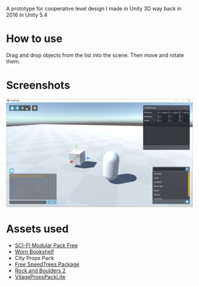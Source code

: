 A prototype for cooperative level design I made in Unity 3D way back in 2016 in Unity 5.4

# How to use
Drag and drop objects from the list into the scene. Then move and rotate them.

# Screenshots

![Screenshot](https://github.com/simeonradivoev/Coop-Design/raw/master/Screenshots/Screenshot.png)

# Assets used
* [SCI-FI Modular Pack Free](https://assetstore.unity.com/packages/3d/environments/sci-fi/sci-fi-modular-pack-free-39538)
* [Worn Bookshelf](https://assetstore.unity.com/packages/3d/props/interior/worn-bookshelf-8458)
* City Props Pack
* [Free SpeedTrees Package](https://assetstore.unity.com/packages/3d/vegetation/speedtree/free-speedtrees-package-29170)
* [Rock and Boulders 2](https://assetstore.unity.com/packages/3d/props/exterior/rock-and-boulders-2-6947)
* [VilagePropsPackLite](https://www.turbosquid.com/3d-models/vilage-props-pack-fbx-free/1034760)
